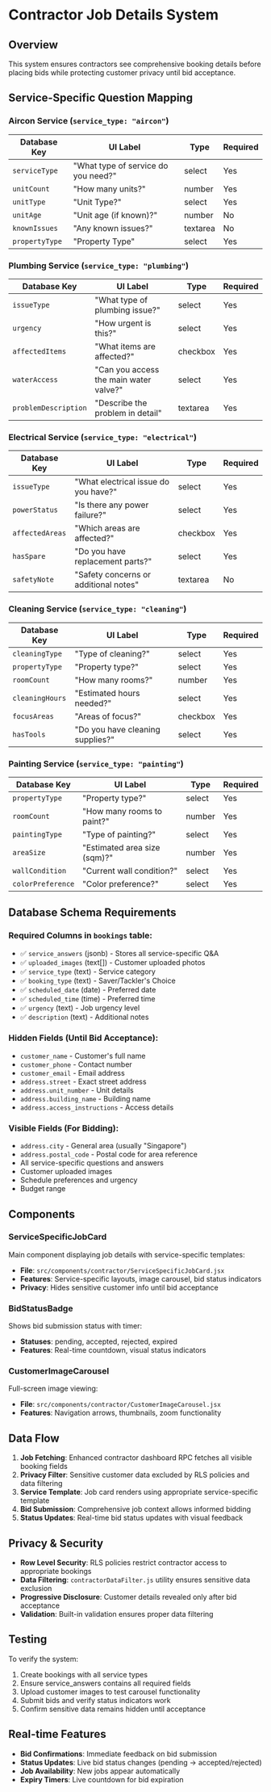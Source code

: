 # Contractor Job Details System

## Overview
This system ensures contractors see comprehensive booking details before placing bids while protecting customer privacy until bid acceptance.

## Service-Specific Question Mapping

### Aircon Service (`service_type: "aircon"`)
| Database Key | UI Label | Type | Required |
|--------------|----------|------|----------|
| `serviceType` | "What type of service do you need?" | select | Yes |
| `unitCount` | "How many units?" | number | Yes |
| `unitType` | "Unit Type?" | select | Yes |
| `unitAge` | "Unit age (if known)?" | number | No |
| `knownIssues` | "Any known issues?" | textarea | No |
| `propertyType` | "Property Type" | select | Yes |

### Plumbing Service (`service_type: "plumbing"`)
| Database Key | UI Label | Type | Required |
|--------------|----------|------|----------|
| `issueType` | "What type of plumbing issue?" | select | Yes |
| `urgency` | "How urgent is this?" | select | Yes |
| `affectedItems` | "What items are affected?" | checkbox | Yes |
| `waterAccess` | "Can you access the main water valve?" | select | Yes |
| `problemDescription` | "Describe the problem in detail" | textarea | Yes |

### Electrical Service (`service_type: "electrical"`)
| Database Key | UI Label | Type | Required |
|--------------|----------|------|----------|
| `issueType` | "What electrical issue do you have?" | select | Yes |
| `powerStatus` | "Is there any power failure?" | select | Yes |
| `affectedAreas` | "Which areas are affected?" | checkbox | Yes |
| `hasSpare` | "Do you have replacement parts?" | select | Yes |
| `safetyNote` | "Safety concerns or additional notes" | textarea | No |

### Cleaning Service (`service_type: "cleaning"`)
| Database Key | UI Label | Type | Required |
|--------------|----------|------|----------|
| `cleaningType` | "Type of cleaning?" | select | Yes |
| `propertyType` | "Property type?" | select | Yes |
| `roomCount` | "How many rooms?" | number | Yes |
| `cleaningHours` | "Estimated hours needed?" | select | Yes |
| `focusAreas` | "Areas of focus?" | checkbox | Yes |
| `hasTools` | "Do you have cleaning supplies?" | select | Yes |

### Painting Service (`service_type: "painting"`)
| Database Key | UI Label | Type | Required |
|--------------|----------|------|----------|
| `propertyType` | "Property type?" | select | Yes |
| `roomCount` | "How many rooms to paint?" | number | Yes |
| `paintingType` | "Type of painting?" | select | Yes |
| `areaSize` | "Estimated area size (sqm)?" | number | Yes |
| `wallCondition` | "Current wall condition?" | select | Yes |
| `colorPreference` | "Color preference?" | select | Yes |

## Database Schema Requirements

### Required Columns in `bookings` table:
- ✅ `service_answers` (jsonb) - Stores all service-specific Q&A
- ✅ `uploaded_images` (text[]) - Customer uploaded photos
- ✅ `service_type` (text) - Service category
- ✅ `booking_type` (text) - Saver/Tackler's Choice
- ✅ `scheduled_date` (date) - Preferred date
- ✅ `scheduled_time` (time) - Preferred time
- ✅ `urgency` (text) - Job urgency level
- ✅ `description` (text) - Additional notes

### Hidden Fields (Until Bid Acceptance):
- `customer_name` - Customer's full name
- `customer_phone` - Contact number
- `customer_email` - Email address
- `address.street` - Exact street address
- `address.unit_number` - Unit details
- `address.building_name` - Building name
- `address.access_instructions` - Access details

### Visible Fields (For Bidding):
- `address.city` - General area (usually "Singapore")
- `address.postal_code` - Postal code for area reference
- All service-specific questions and answers
- Customer uploaded images
- Schedule preferences and urgency
- Budget range

## Components

### ServiceSpecificJobCard
Main component displaying job details with service-specific templates:
- **File**: `src/components/contractor/ServiceSpecificJobCard.jsx`
- **Features**: Service-specific layouts, image carousel, bid status indicators
- **Privacy**: Hides sensitive customer info until bid acceptance

### BidStatusBadge
Shows bid submission status with timer:
- **Statuses**: pending, accepted, rejected, expired
- **Features**: Real-time countdown, visual status indicators

### CustomerImageCarousel
Full-screen image viewing:
- **File**: `src/components/contractor/CustomerImageCarousel.jsx`
- **Features**: Navigation arrows, thumbnails, zoom functionality

## Data Flow

1. **Job Fetching**: Enhanced contractor dashboard RPC fetches all visible booking fields
2. **Privacy Filter**: Sensitive customer data excluded by RLS policies and data filtering
3. **Service Template**: Job card renders using appropriate service-specific template
4. **Bid Submission**: Comprehensive job context allows informed bidding
5. **Status Updates**: Real-time bid status updates with visual feedback

## Privacy & Security

- **Row Level Security**: RLS policies restrict contractor access to appropriate bookings
- **Data Filtering**: `contractorDataFilter.js` utility ensures sensitive data exclusion
- **Progressive Disclosure**: Customer details revealed only after bid acceptance
- **Validation**: Built-in validation ensures proper data filtering

## Testing

To verify the system:
1. Create bookings with all service types
2. Ensure service_answers contains all required fields
3. Upload customer images to test carousel functionality
4. Submit bids and verify status indicators work
5. Confirm sensitive data remains hidden until acceptance

## Real-time Features

- **Bid Confirmations**: Immediate feedback on bid submission
- **Status Updates**: Live bid status changes (pending → accepted/rejected)
- **Job Availability**: New jobs appear automatically
- **Expiry Timers**: Live countdown for bid expiration